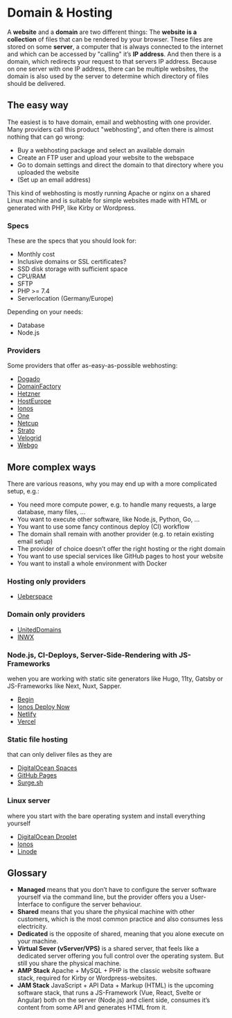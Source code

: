 # Domain & Hosting

A **website** and a **domain** are two different things: The **website is a collection** of files that can be rendered by your browser. These files are stored on some **server**, a computer that is always connected to the internet and which can be accessed by "calling" it’s **IP address**. And then there is a domain, which redirects your request to that servers IP address. Because on one server with one IP address, there can be multiple websites, the domain is also used by the server to determine which directory of files should be delivered.

## The easy way
The easiest is to have domain, email and webhosting with one provider. Many providers call this product "webhosting", and often there is almost nothing that can go wrong:
- Buy a webhosting package and select an available domain
- Create an FTP user and upload your website to the webspace
- Go to domain settings and direct the domain to that directory where you uploaded the website
- (Set up an email address)

This kind of webhosting is mostly running Apache or nginx on a shared Linux machine and is suitable for simple websites made with HTML or generated with PHP, like Kirby or Wordpress.

### Specs
These are the specs that you should look for:
- Monthly cost
- Inclusive domains or SSL certificates?
- SSD disk storage with sufficient space
- CPU/RAM
- SFTP
- PHP >= 7.4
- Serverlocation (Germany/Europe)

Depending on your needs:
- Database
- Node.js

### Providers
Some providers that offer as-easy-as-possible webhosting:
- [Dogado](https://www.dogado.de/website/hosting)
- [DomainFactory](https://www.df.eu/de/webhosting/)
- [Hetzner](https://www.hetzner.com/de/webhosting)
- [HostEurope](https://www.hosteurope.de/webhosting-loesungen/)
- [Ionos](https://www.ionos.de/hosting/webhosting)
- [One](https://www.one.com/de/#PlansAndPrices)
- [Netcup](https://www.netcup.de/hosting/)
- [Strato](https://www.strato.de/hosting/)
- [Velogrid](https://www.velogrid.com/)
- [Webgo](https://www.webgo.de/ssd-webhosting/)

## More complex ways

There are various reasons, why you may end up with a more complicated setup, e.g.:
- You need more compute power, e.g. to handle many requests, a large database, many files, ...
- You want to execute other software, like Node.js, Python, Go, ...
- You want to use some fancy continous deploy (CI) workflow
- The domain shall remain with another provider (e.g. to retain existing email setup)
- The provider of choice doesn’t offer the right hosting or the right domain
- You want to use special services like GitHub pages to host your website
- You want to install a whole environment with Docker

### Hosting only providers
- [Ueberspace](https://uberspace.de)

### Domain only providers
- [UnitedDomains](https://www.united-domains.de/domain-registrieren/preisliste/)
- [INWX](https://www.inwx.de/de)

### Node.js, CI-Deploys, Server-Side-Rendering with JS-Frameworks
wehen you are working with static site generators like Hugo, 11ty, Gatsby or JS-Frameworks like Next, Nuxt, Sapper.
- [Begin](https://begin.com)
- [Ionos Deploy Now](https://www.ionos.de/hosting/deploy-now)
- [Netlify](https://www.netlify.com)
- [Vercel](https://vercel.com)

### Static file hosting
that can only deliver files as they are
- [DigitalOcean Spaces](https://www.digitalocean.com/products/spaces/)
- [GitHub Pages](https://pages.github.com)
- [Surge.sh](https://surge.sh)

### Linux server
where you start with the bare operating system and install everything yourself
- [DigitalOcean Droplet](https://www.digitalocean.com/products/droplets/)
- [Ionos](https://www.ionos.de/server/vps#tarife)
- [Linode](https://www.linode.com/products/shared/)

## Glossary
- **Managed** means that you don’t have to configure the server software yourself via the command line, but the provider offers you a User-Interface to configure the server behaviour.
- **Shared** means that you share the physical machine with other customers, which is the most common practice and also consumes less electricity.
- **Dedicated** is the opposite of shared, meaning that you alone execute on your machine.
- **Virtual Sever (vServer/VPS)** is a shared server, that feels like a dedicated server offering you full control over the operating system. But still you share the physical machine.
- **AMP Stack** Apache + MySQL + PHP is the classic website software stack, required for Kirby or Wordpress-websites.
- **JAM Stack** JavaScript + API Data + Markup (HTML) is the upcoming software stack, that runs a JS-Framework (Vue, React, Svelte or Angular) both on the server (Node.js) and client side, consumes it’s content from some API and generates HTML from it.
